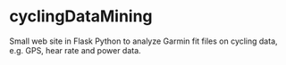 # cyclingDataMining
Small web site in Flask Python to analyze Garmin fit files on cycling data, e.g. GPS, hear rate and power data.
